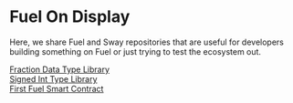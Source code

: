 # Fuel On Display
Here, we share Fuel and Sway repositories that are useful for developers building something on Fuel or just trying to test the ecosystem out.

[Fraction Data Type Library](https://github.com/harshnambiar/fraction_sway)  
[Signed Int Type Library](https://github.com/harshnambiar/signed_int_sway)  
[First Fuel Smart Contract](https://github.com/harshnambiar/hello_sway) 
